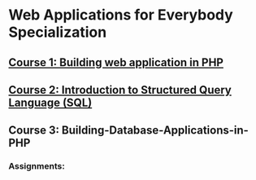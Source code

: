 # Web Applications for Everybody Specialization


## [Course 1: Building web application in PHP](https://github.com/Rani-dha/Building-web-application-in-PHP)

## [Course 2: Introduction to Structured Query Language (SQL)](https://github.com/Rani-dha/SQL)

## Course 3: Building-Database-Applications-in-PHP

### Assignments:
